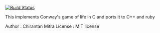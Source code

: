 [![Build Status](https://travis-ci.org/chiku/GameOfLife.svg?branch=master)](https://travis-ci.org/chiku/GameOfLife)

This implements Conway's game of life in C and ports it to C++ and ruby

Author : Chirantan Mitra
License : MIT license

